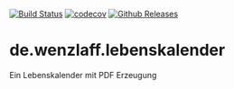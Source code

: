[![Build Status](https://travis-ci.org/IT-Berater/de.wenzlaff.lebenskalender.svg?branch=master)](https://travis-ci.org/IT-Berater/de.wenzlaff.lebenskalender) 
[![codecov](https://codecov.io/gh/IT-Berater/de.wenzlaff.lebenskalender/branch/master/graph/badge.svg)](https://codecov.io/gh/IT-Berater/de.wenzlaff.lebenskalender) 
[![Github Releases](https://img.shields.io/github/downloads/atom/atom/latest/total.svg)](https://github.com/IT-Berater/de.wenzlaff.lebenskalender)


# de.wenzlaff.lebenskalender
Ein Lebenskalender mit PDF Erzeugung 
